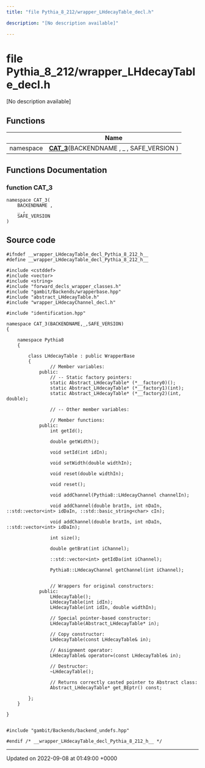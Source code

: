 ```yaml
---
title: "file Pythia_8_212/wrapper_LHdecayTable_decl.h"

description: "[No description available]"

---
```


# file Pythia_8_212/wrapper_LHdecayTable_decl.h

[No description available]

## Functions

|                | Name           |
| -------------- | -------------- |
| namespace | **[CAT_3](/documentation/code/files/wrapper__lhdecaytable__decl_8h/#function-wrapper-lhdecaytable-decl-h-cat-3)**(BACKENDNAME , _ , SAFE_VERSION ) |


## Functions Documentation

### function CAT_3

```
namespace CAT_3(
    BACKENDNAME ,
    _ ,
    SAFE_VERSION 
)
```




## Source code

```
#ifndef __wrapper_LHdecayTable_decl_Pythia_8_212_h__
#define __wrapper_LHdecayTable_decl_Pythia_8_212_h__

#include <cstddef>
#include <vector>
#include <string>
#include "forward_decls_wrapper_classes.h"
#include "gambit/Backends/wrapperbase.hpp"
#include "abstract_LHdecayTable.h"
#include "wrapper_LHdecayChannel_decl.h"

#include "identification.hpp"

namespace CAT_3(BACKENDNAME,_,SAFE_VERSION)
{
    
    namespace Pythia8
    {
        
        class LHdecayTable : public WrapperBase
        {
                // Member variables: 
            public:
                // -- Static factory pointers: 
                static Abstract_LHdecayTable* (*__factory0)();
                static Abstract_LHdecayTable* (*__factory1)(int);
                static Abstract_LHdecayTable* (*__factory2)(int, double);
        
                // -- Other member variables: 
        
                // Member functions: 
            public:
                int getId();
        
                double getWidth();
        
                void setId(int idIn);
        
                void setWidth(double widthIn);
        
                void reset(double widthIn);
        
                void reset();
        
                void addChannel(Pythia8::LHdecayChannel channelIn);
        
                void addChannel(double bratIn, int nDaIn, ::std::vector<int> idDaIn, ::std::basic_string<char> cIn);
        
                void addChannel(double bratIn, int nDaIn, ::std::vector<int> idDaIn);
        
                int size();
        
                double getBrat(int iChannel);
        
                ::std::vector<int> getIdDa(int iChannel);
        
                Pythia8::LHdecayChannel getChannel(int iChannel);
        
        
                // Wrappers for original constructors: 
            public:
                LHdecayTable();
                LHdecayTable(int idIn);
                LHdecayTable(int idIn, double widthIn);
        
                // Special pointer-based constructor: 
                LHdecayTable(Abstract_LHdecayTable* in);
        
                // Copy constructor: 
                LHdecayTable(const LHdecayTable& in);
        
                // Assignment operator: 
                LHdecayTable& operator=(const LHdecayTable& in);
        
                // Destructor: 
                ~LHdecayTable();
        
                // Returns correctly casted pointer to Abstract class: 
                Abstract_LHdecayTable* get_BEptr() const;
        
        };
    }
    
}


#include "gambit/Backends/backend_undefs.hpp"

#endif /* __wrapper_LHdecayTable_decl_Pythia_8_212_h__ */
```


-------------------------------

Updated on 2022-09-08 at 01:49:00 +0000
